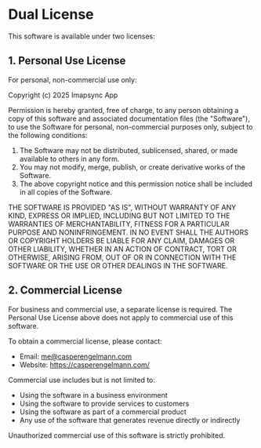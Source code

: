 # Dual License

This software is available under two licenses:

## 1. Personal Use License

For personal, non-commercial use only:

Copyright (c) 2025 Imapsync App

Permission is hereby granted, free of charge, to any person obtaining a copy
of this software and associated documentation files (the "Software"), to use
the Software for personal, non-commercial purposes only, subject to the following conditions:

1. The Software may not be distributed, sublicensed, shared, or made available to others in any form.
2. You may not modify, merge, publish, or create derivative works of the Software.
3. The above copyright notice and this permission notice shall be included in all
copies of the Software.

THE SOFTWARE IS PROVIDED "AS IS", WITHOUT WARRANTY OF ANY KIND, EXPRESS OR
IMPLIED, INCLUDING BUT NOT LIMITED TO THE WARRANTIES OF MERCHANTABILITY,
FITNESS FOR A PARTICULAR PURPOSE AND NONINFRINGEMENT. IN NO EVENT SHALL THE
AUTHORS OR COPYRIGHT HOLDERS BE LIABLE FOR ANY CLAIM, DAMAGES OR OTHER
LIABILITY, WHETHER IN AN ACTION OF CONTRACT, TORT OR OTHERWISE, ARISING FROM,
OUT OF OR IN CONNECTION WITH THE SOFTWARE OR THE USE OR OTHER DEALINGS IN THE
SOFTWARE.

## 2. Commercial License

For business and commercial use, a separate license is required. The Personal Use License above does not apply to commercial use of this software.

To obtain a commercial license, please contact:

- Email: me@casperengelmann.com
- Website: https://casperengelmann.com/

Commercial use includes but is not limited to:

- Using the software in a business environment
- Using the software to provide services to customers
- Using the software as part of a commercial product
- Any use of the software that generates revenue directly or indirectly

Unauthorized commercial use of this software is strictly prohibited.
